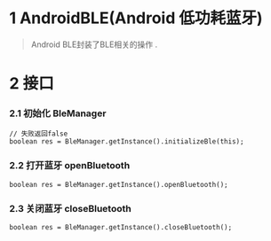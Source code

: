 # 1 AndroidBLE(Android 低功耗蓝牙)

> Android BLE封装了BLE相关的操作 . 


# 2 接口

### 2.1 初始化 BleManager

	// 失败返回false
	boolean res = BleManager.getInstance().initializeBle(this);

### 2.2 打开蓝牙 openBluetooth

	boolean res = BleManager.getInstance().openBluetooth();

### 2.3 关闭蓝牙 closeBluetooth

	boolean res = BleManager.getInstance().closeBluetooth();
